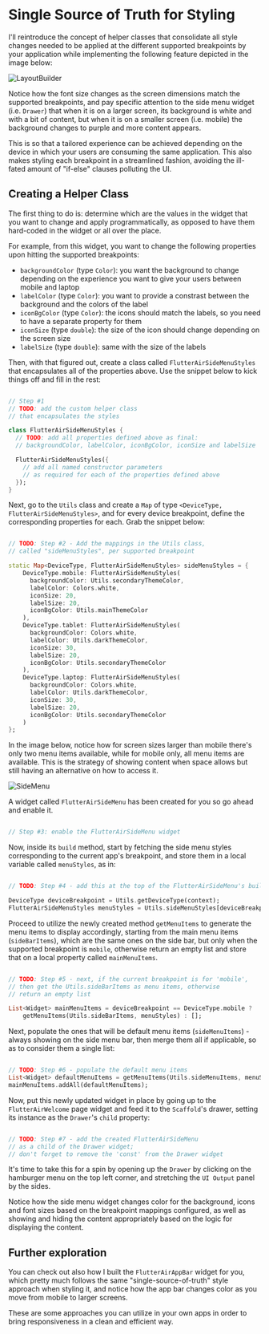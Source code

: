 # Single Source of Truth for Styling

I'll reintroduce the concept of helper classes that consolidate all style changes needed to be applied at the different supported breakpoints by your application while implementing the following feature depicted in the image below:

![LayoutBuilder](https://romanejaquez.github.io/responsive-ui-flutter-workshop/images/flutterair2.gif)

Notice how the font size changes as the screen dimensions match the supported breakpoints, and pay specific attention to the side menu widget (i.e. ```Drawer```) that when it is on a larger screen, its background is white and with a bit of content, but when it is on a smaller screen (i.e. mobile) the background changes to purple and more content appears.

This is so that a tailored experience can be achieved depending on the device in which your users are consuming the same application. This also makes styling each breakpoint in a streamlined fashion, avoiding the ill-fated amount of "if-else" clauses polluting the UI.

## Creating a Helper Class

The first thing to do is: determine which are the values in the widget that you want to change and apply programmatically, as opposed to have them hard-coded in the widget or all over the place.

For example, from this widget, you want to change the following properties upon hitting the supported breakpoints:
- ```backgroundColor``` (type ```Color```): you want the background to change depending on the experience you want to give your users between mobile and laptop
- ```labelColor``` (type ```Color```): you want to provide a constrast between the background and the colors of the label
- ```iconBgColor``` (type ```Color```): the icons should match the labels, so you need to have a separate property for them
- ```iconSize``` (type ```double```): the size of the icon should change depending on the screen size
- ```labelSize``` (type ```double```): same with the size of the labels

Then, with that figured out, create a class called ```FlutterAirSideMenuStyles``` that encapsulates all of the properties above. Use the snippet below to kick things off and fill in the rest:

```dart

// Step #1
// TODO: add the custom helper class
// that encapsulates the styles

class FlutterAirSideMenuStyles {
  // TODO: add all properties defined above as final:
  // backgroundColor, labelColor, iconBgColor, iconSize and labelSize

  FlutterAirSideMenuStyles({
    // add all named constructor parameters
    // as required for each of the properties defined above
  });
}

```

Next, go to the ```Utils``` class and create a ```Map``` of type ```<DeviceType, FlutterAirSideMenuStyles>```, and for every device breakpoint, define the corresponding properties for each. Grab the snippet below:


```dart

// TODO: Step #2 - Add the mappings in the Utils class,
// called "sideMenuStyles", per supported breakpoint

static Map<DeviceType, FlutterAirSideMenuStyles> sideMenuStyles = {
    DeviceType.mobile: FlutterAirSideMenuStyles(
      backgroundColor: Utils.secondaryThemeColor,
      labelColor: Colors.white,
      iconSize: 20,
      labelSize: 20,
      iconBgColor: Utils.mainThemeColor
    ),
    DeviceType.tablet: FlutterAirSideMenuStyles(
      backgroundColor: Colors.white,
      labelColor: Utils.darkThemeColor,
      iconSize: 30,
      labelSize: 20,
      iconBgColor: Utils.secondaryThemeColor
    ),
    DeviceType.laptop: FlutterAirSideMenuStyles(
      backgroundColor: Colors.white,
      labelColor: Utils.darkThemeColor,
      iconSize: 30,
      labelSize: 20,
      iconBgColor: Utils.secondaryThemeColor
    )
};

```

In the image below, notice how for screen sizes larger than mobile there's only two menu items available, while for mobile only, all menu items are available. This is the strategy of showing content when space allows but still having an alternative on how to access it.

![SideMenu](https://romanejaquez.github.io/responsive-ui-flutter-workshop/images/step8_1.png)

A widget called ```FlutterAirSideMenu``` has been created for you so go ahead and enable it.

```dart

// Step #3: enable the FlutterAirSideMenu widget

```

Now, inside its ```build``` method, start by fetching the side menu styles corresponding to the current app's breakpoint, and store them in a local variable called ```menuStyles```, as in:

```dart

// TODO: Step #4 - add this at the top of the FlutterAirSideMenu's build method

DeviceType deviceBreakpoint = Utils.getDeviceType(context);
FlutterAirSideMenuStyles menuStyles = Utils.sideMenuStyles[deviceBreakpoint] as FlutterAirSideMenuStyles;

```

Proceed to utilize the newly created method ```getMenuItems``` to generate the menu items to display accordingly, starting from the main menu items (```sideBarItems```), which are the same ones on the side bar, but only when the supported breakpoint is ```mobile```, otherwise return an empty list and store that on a local property called ```mainMenuItems```.

```dart

// TODO: Step #5 - next, if the current breakpoint is for 'mobile',
// then get the Utils.sideBarItems as menu items, otherwise
// return an empty list

List<Widget> mainMenuItems = deviceBreakpoint == DeviceType.mobile ? 
    getMenuItems(Utils.sideBarItems, menuStyles) : [];

```

Next, populate the ones that will be default menu items (```sideMenuItems```) - always showing on the side menu bar, then merge them all if applicable, so as to consider them a single list:

```dart

// TODO: Step #6 - populate the default menu items
List<Widget> defaultMenuItems = getMenuItems(Utils.sideMenuItems, menuStyles);
mainMenuItems.addAll(defaultMenuItems);

```


Now, put this newly updated widget in place by going up to the ```FlutterAirWelcome``` page widget and feed it to the ```Scaffold```'s drawer, setting its instance as the ```Drawer```'s ```child``` property:

```dart

// TODO: Step #7 - add the created FlutterAirSideMenu 
// as a child of the Drawer widget;
// don't forget to remove the 'const' from the Drawer widget

```

It's time to take this for a spin by opening up the ```Drawer``` by clicking on the hamburger menu on the top left corner, and stretching the ```UI Output``` panel by the sides.

Notice how the side menu widget changes color for the background, icons and font sizes based on the breakpoint mappings configured, as well as showing and hiding the content appropriately based on the logic for displaying the content.

## Further exploration

You can check out also how I built the ```FlutterAirAppBar``` widget for you, which pretty much follows the same "single-source-of-truth" style approach when styling it, and notice how the app bar changes color as you move from mobile to larger screens.

These are some approaches you can utilize in your own apps in order to bring responsiveness in a clean and efficient way.